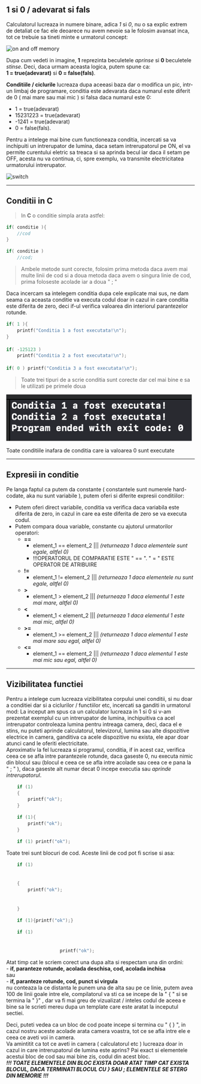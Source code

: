 ## 1 si 0 / adevarat si fals

Calculatorul lucreaza in numere binare, adica *1* si *0*, nu o sa explic extrem de detaliat ce fac ele deoarece nu avem nevoie sa le folosim avansat inca, tot ce trebuie sa tineti minte e urmatorul concept:

![on and off memory](https://i.ytimg.com/vi/Xpk67YzOn5w/mqdefault.jpg)

Dupa cum vedeti in imagine, **1** reprezinta beculetele *aprinse* si **0** beculetele *stinse*.
Deci, daca urmam aceasta logica, putem spune ca: 
<br>__1 = true(adevarat)__ si __0 = false(fals)__.

**Conditiile / ciclurile** lucreaza dupa aceeasi baza dar o modifica un pic, intr-un limbaj de programare, conditia este adevarata daca numarul este diferit de 0 ( mai mare sau mai mic ) si falsa daca numarul este 0:
- 1 = true(adevarat)
- 15231223 = true(adevarat)
- -1241 = true(adevarat)
- 0 = false(fals).

Pentru a intelege mai bine cum functioneaza conditia, incercati sa va inchipuiti un intrerupator de lumina, daca setam intrerupatorul pe ON, el va permite curentului eletric sa treaca si sa aprinda becul iar daca il setam pe OFF, acesta nu va continua, ci, spre exemplu, va transmite electricitatea urmatorului intrerupator.

![switch](https://qph.fs.quoracdn.net/main-qimg-62f126ef48af2bfa032c8a7930b59777-lq)

---

## Conditii in C

>In __C__ o conditie simpla arata astfel:
```c
if( conditie ){
    //cod
}
```
```c
if( conditie )
    //cod;
```
>Ambele metode sunt corecte, folosim prima metoda daca avem mai multe linii de cod si a doua metoda daca avem o singura linie de cod, prima foloseste acolade iar a doua " ; "

Daca incercam sa intelegem conditia dupa cele explicate mai sus, ne dam seama ca aceasta conditie va executa codul doar in cazul in care conditia este diferita de zero, deci if-ul verifica valoarea din interiorul parantezelor rotunde.

```c
if( 1 ){
    printf("Conditia 1 a fost executata!\n");
}

if( -125123 )
    printf("Conditia 2 a fost executata!\n");

if( 0 ) printf("Conditia 3 a fost executata!\n");
```
> Toate trei tipuri de a scrie conditia sunt corecte dar cel mai bine e sa le utilizati pe primele doua

![ss](../resources/conditii_ss.png)

Toate conditiile inafara de conditia care ia valoarea 0 sunt executate

---

## Expresii in conditie

Pe langa faptul ca putem da constante ( constantele sunt numerele hard-codate, aka nu sunt variabile ), putem oferi si diferite expresii conditiilor:
- Putem oferi direct variabile, conditia va verifica daca variabila este diferita de zero, in cazul in care ea este diferita de zero se va executa codul.
- Putem compara doua variable, constante cu ajutorul urmatorilor operatori:
    - **==** 
        - element_1 == element_2 ||| *(returneaza 1 daca elementele sunt egale, altfel 0)*
        - !!!OPERATORUL DE COMPARATIE ESTE " == ". " = " ESTE OPERATOR DE ATRIBUIRE
    - **!=** 
        - element_1 != element_2 ||| *(returneaza 1 daca elementele nu sunt egale, altfel 0)*
    - **>**  
        - element_1 > element_2  ||| *(returneaza 1 daca elementul 1 este mai mare, altfel 0)*
    - **<**  
        - element_1 < element_2  ||| *(returneaza 1 daca elementul 1 este mai mic, altfel 0)*
    - **>=** 
        - element_1 >= element_2 ||| *(returneaza 1 daca elementul 1 este mai mare sau egal, altfel 0)*
    - **<=** 
        - element_1 == element_2 ||| *(returneaza 1 daca elementul 1 este mai mic sau egal, altfel 0)*

---

## Vizibilitatea functiei

Pentru a intelege cum lucreaza vizibilitatea corpului unei conditii, si nu doar a conditiei dar si a ciclurilor / functiilor etc, incercati sa ganditi in urmatorul mod:
La inceput am spus ca un calculator lucreaza in 1 si 0 si v-am prezentat exemplul cu un intrerupator de lumina, inchipuitiva ca acel intrerupator controleaza lumina pentru intreaga camera, deci, daca el e stins, nu puteti aprinde calculatorul, televizorul, lumina sau alte dispozitive electrice in camera, ganditiva ca acele dispozitive nu exista, ele apar doar atunci cand le oferiti electricitate.
<br>Aproximativ la fel lucreaza si programul, conditia, if in acest caz, verifica ceea ce se afla intre parantezele rotunde, daca gaseste 0, nu executa nimic din blocul sau (blocul e ceea ce se afla intre acolade sau ceea ce e pana la " ; " ), daca gaseste alt numar decat 0 incepe executia sau *aprinde intrerupatorul*.

```c
	if (1) 
	{
		printf("ok");
	}
```
```c
	if (1){
		printf("ok");
	}
```
```c
	if (1) printf("ok");
```

Toate trei sunt blocuri de cod. Aceste linii de cod pot fi scrise si asa:

```c
	if (1) 
	
	
	{
		printf("ok");


	}
```
```c
	if (1){printf("ok");}
```
```c
	if (1)			
				
		
					printf("ok");
```

Atat timp cat le scriem corect una dupa alta si respectam una din ordini:
<br> - __if, paranteze rotunde, acolada deschisa, cod, acolada inchisa__ 
<br>sau 
<br> - __if, paranteze rotunde, cod, punct si virgula__
<br>nu conteaza la ce distanta le punem una de alta sau pe ce linie, putem avea 100 de linii goale intre ele, compilatorul va sti ca se incepe de la " { " si se termina la " }" , dar va fi mai greu de vizualizat / inteles codul de aceea e bine sa le scrieti mereu dupa un template care este aratat la inceputul sectiei.


Deci, puteti vedea ca un bloc de cod poate incepe si termina cu " { } ", in cazul nostru aceste acolade arata camera voastra, tot ce se afla intre ele e ceea ce aveti voi in camera. 
<br>Va amintitit ca tot ce aveti in camera ( calculatorul etc ) lucreaza doar in cazul in care intrerupatorul de lumina este aprins? Pai exact si elementele acestui bloc de cod sau mai bine zis, codul din acest bloc. 
<br> ***!!! TOATE ELEMENTELE DIN BLOC EXISTA DOAR ATAT TIMP CAT EXISTA BLOCUL, DACA TERMINATI BLOCUL CU } SAU ; ELEMENTELE SE STERG DIN MEMORIE !!!***

<!--
https://docs.github.com/en/github/writing-on-github/getting-started-with-writing-and-formatting-on-github/basic-writing-and-formatting-syntax

https://docs.microsoft.com/en-us/azure/devops/project/wiki/markdown-guidance?view=azure-devops#:~:text=a%20new%20paragraph.-,In%20a%20Markdown%20file%20or%20widget%2C%20enter%20two%20spaces%20before,action%20begins%20a%20new%20paragraph.
-->